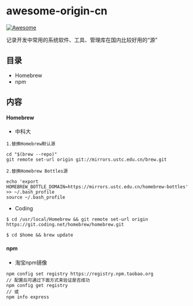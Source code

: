 # awesome-origin-cn

[![Awesome](https://cdn.rawgit.com/sindresorhus/awesome/d7305f38d29fed78fa85652e3a63e154dd8e8829/media/badge.svg)](https://github.com/lilei644/awesome-origin-cn)

记录开发中常用的系统软件、工具、管理库在国内比较好用的“源”

## 目录
- Homebrew
- npm

## 内容

#### Homebrew
* 中科大 

```
1.替换Homebrew默认源

cd "$(brew --repo)"
git remote set-url origin git://mirrors.ustc.edu.cn/brew.git
```

```
2.替换Homebrew Bottles源

echo 'export HOMEBREW_BOTTLE_DOMAIN=https://mirrors.ustc.edu.cn/homebrew-bottles' >> ~/.bash_profile
source ~/.bash_profile
```

* Coding

```
$ cd /usr/local/Homebrew && git remote set-url origin https://git.coding.net/homebrew/homebrew.git

$ cd $home && brew update
```

#### npm
* 淘宝npm镜像

```
npm config set registry https://registry.npm.taobao.org
// 配置后可通过下面方式来验证是否成功
npm config get registry
// 或
npm info express
```
